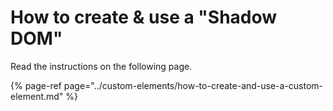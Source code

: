 # How to create & use a "Shadow DOM"

Read the instructions on the following page.

{% page-ref page="../custom-elements/how-to-create-and-use-a-custom-element.md" %}



